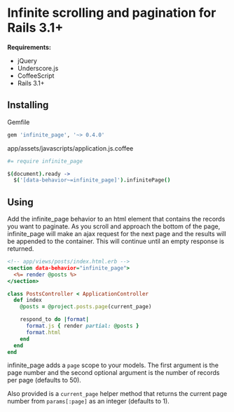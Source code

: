 # Infinite scrolling and pagination for Rails 3.1+

**Requirements:**

* jQuery
* Underscore.js
* CoffeeScript
* Rails 3.1+

## Installing

Gemfile

```ruby
gem 'infinite_page', '~> 0.4.0'
```

app/assets/javascripts/application.js.coffee

```coffeescript
#= require infinite_page

$(document).ready ->
  $('[data-behavior~=infinite_page]').infinitePage()
```

## Using

Add the infinite_page behavior to an html element that contains the records you want to paginate. As you scroll and approach the bottom of the page, infinite_page will make an ajax request for the next page and the results will be appended to the container. This will continue until an empty response is returned.

```rhtml
<!-- app/views/posts/index.html.erb -->
<section data-behavior="infinite_page">
  <%= render @posts %>
</section>
```

```ruby
class PostsController < ApplicationController
  def index
    @posts = @project.posts.page(current_page)

    respond_to do |format|
      format.js { render partial: @posts }
      format.html
    end
  end
end
```

infinite_page adds a `page` scope to your models. The first argument is the page number and the second optional argument is the number of records per page (defaults to 50).

Also provided is a `current_page` helper method that returns the current page number from `params[:page]` as an integer (defaults to 1).